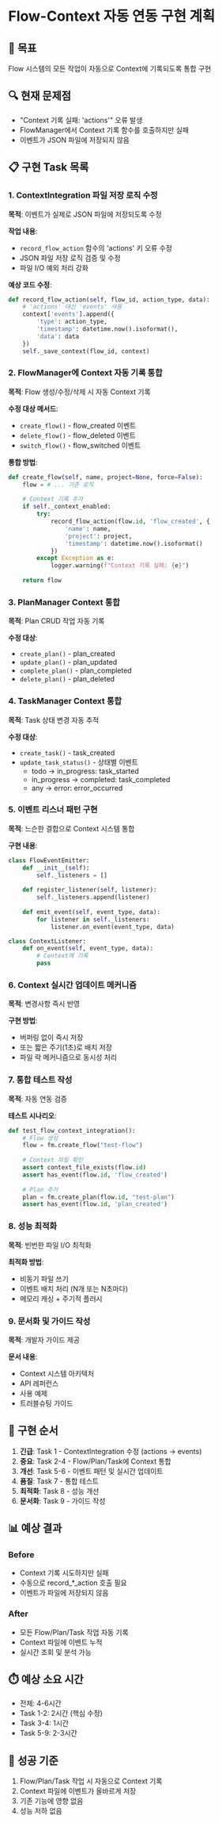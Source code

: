 # Flow-Context 자동 연동 구현 계획

## 🎯 목표
Flow 시스템의 모든 작업이 자동으로 Context에 기록되도록 통합 구현

## 🔍 현재 문제점
- "Context 기록 실패: 'actions'" 오류 발생
- FlowManager에서 Context 기록 함수를 호출하지만 실패
- 이벤트가 JSON 파일에 저장되지 않음

## 📋 구현 Task 목록

### 1. ContextIntegration 파일 저장 로직 수정
**목적**: 이벤트가 실제로 JSON 파일에 저장되도록 수정

**작업 내용**:
- `record_flow_action` 함수의 'actions' 키 오류 수정
- JSON 파일 저장 로직 검증 및 수정
- 파일 I/O 예외 처리 강화

**예상 코드 수정**:
```python
def record_flow_action(self, flow_id, action_type, data):
    # 'actions' 대신 'events' 사용
    context['events'].append({
        'type': action_type,
        'timestamp': datetime.now().isoformat(),
        'data': data
    })
    self._save_context(flow_id, context)
```

### 2. FlowManager에 Context 자동 기록 통합
**목적**: Flow 생성/수정/삭제 시 자동 Context 기록

**수정 대상 메서드**:
- `create_flow()` - flow_created 이벤트
- `delete_flow()` - flow_deleted 이벤트
- `switch_flow()` - flow_switched 이벤트

**통합 방법**:
```python
def create_flow(self, name, project=None, force=False):
    flow = # ... 기존 로직
    
    # Context 기록 추가
    if self._context_enabled:
        try:
            record_flow_action(flow.id, 'flow_created', {
                'name': name,
                'project': project,
                'timestamp': datetime.now().isoformat()
            })
        except Exception as e:
            logger.warning(f"Context 기록 실패: {e}")
    
    return flow
```

### 3. PlanManager Context 통합
**목적**: Plan CRUD 작업 자동 기록

**수정 대상**:
- `create_plan()` - plan_created
- `update_plan()` - plan_updated
- `complete_plan()` - plan_completed
- `delete_plan()` - plan_deleted

### 4. TaskManager Context 통합
**목적**: Task 상태 변경 자동 추적

**수정 대상**:
- `create_task()` - task_created
- `update_task_status()` - 상태별 이벤트
  - todo → in_progress: task_started
  - in_progress → completed: task_completed
  - any → error: error_occurred

### 5. 이벤트 리스너 패턴 구현
**목적**: 느슨한 결합으로 Context 시스템 통합

**구현 내용**:
```python
class FlowEventEmitter:
    def __init__(self):
        self._listeners = []
    
    def register_listener(self, listener):
        self._listeners.append(listener)
    
    def emit_event(self, event_type, data):
        for listener in self._listeners:
            listener.on_event(event_type, data)

class ContextListener:
    def on_event(self, event_type, data):
        # Context에 기록
        pass
```

### 6. Context 실시간 업데이트 메커니즘
**목적**: 변경사항 즉시 반영

**구현 방법**:
- 버퍼링 없이 즉시 저장
- 또는 짧은 주기(1초)로 배치 저장
- 파일 락 메커니즘으로 동시성 처리

### 7. 통합 테스트 작성
**목적**: 자동 연동 검증

**테스트 시나리오**:
```python
def test_flow_context_integration():
    # Flow 생성
    flow = fm.create_flow("test-flow")
    
    # Context 파일 확인
    assert context_file_exists(flow.id)
    assert has_event(flow.id, 'flow_created')
    
    # Plan 추가
    plan = fm.create_plan(flow.id, "test-plan")
    assert has_event(flow.id, 'plan_created')
```

### 8. 성능 최적화
**목적**: 빈번한 파일 I/O 최적화

**최적화 방법**:
- 비동기 파일 쓰기
- 이벤트 배치 처리 (N개 또는 N초마다)
- 메모리 캐싱 + 주기적 플러시

### 9. 문서화 및 가이드 작성
**목적**: 개발자 가이드 제공

**문서 내용**:
- Context 시스템 아키텍처
- API 레퍼런스
- 사용 예제
- 트러블슈팅 가이드

## 🚀 구현 순서

1. **긴급**: Task 1 - ContextIntegration 수정 (actions → events)
2. **중요**: Task 2-4 - Flow/Plan/Task에 Context 통합
3. **개선**: Task 5-6 - 이벤트 패턴 및 실시간 업데이트
4. **품질**: Task 7 - 통합 테스트
5. **최적화**: Task 8 - 성능 개선
6. **문서화**: Task 9 - 가이드 작성

## 📊 예상 결과

### Before
- Context 기록 시도하지만 실패
- 수동으로 record_*_action 호출 필요
- 이벤트가 파일에 저장되지 않음

### After
- 모든 Flow/Plan/Task 작업 자동 기록
- Context 파일에 이벤트 누적
- 실시간 조회 및 분석 가능

## ⏱️ 예상 소요 시간
- 전체: 4-6시간
- Task 1-2: 2시간 (핵심 수정)
- Task 3-4: 1시간
- Task 5-9: 2-3시간

## 🎯 성공 기준
1. Flow/Plan/Task 작업 시 자동으로 Context 기록
2. Context 파일에 이벤트가 올바르게 저장
3. 기존 기능에 영향 없음
4. 성능 저하 없음